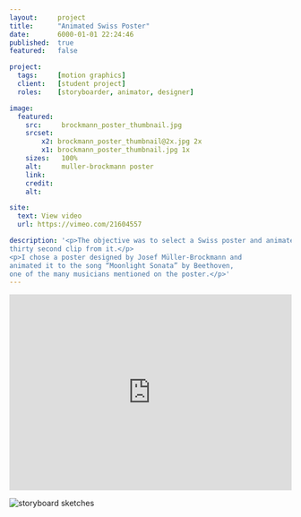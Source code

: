 ```yaml
---
layout:     project
title:      "Animated Swiss Poster"
date:       6000-01-01 22:24:46
published:  true
featured:   false

project:
  tags:     [motion graphics]
  client:   [student project]
  roles:    [storyboarder, animator, designer]

image:
  featured:
    src:     brockmann_poster_thumbnail.jpg
    srcset:  
        x2: brockmann_poster_thumbnail@2x.jpg 2x
        x1: brockmann_poster_thumbnail.jpg 1x
    sizes:   100%
    alt:     muller-brockmann poster
    link:
    credit:
    alt:

site:
  text: View video
  url: https://vimeo.com/21604557

description: '<p>The objective was to select a Swiss poster and animate a
thirty second clip from it.</p>
<p>I chose a poster designed by Josef Müller-Brockmann and
animated it to the song “Moonlight Sonata” by Beethoven,
one of the many musicians mentioned on the poster.</p>'
---
```


<iframe src="https://player.vimeo.com/video/21604557" width="100%" height="350px" frameborder="0" webkitallowfullscreen mozallowfullscreen allowfullscreen></iframe>

<img class="m-t-s"
     src="{{ site.baseurl }}/img/work/animated-swiss-poster/animated_poster_storyboards.jpg"
     srcset="{{ site.baseurl }}/img/work/animated-swiss-poster/animated_poster_storyboards@2x.jpg 2x, {{ site.baseurl }}/img/work/animated-swiss-poster/animated_poster_storyboards.jpg 1x"
     sizes="100%"  
     alt="storyboard sketches">